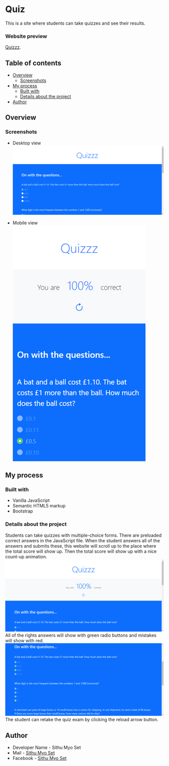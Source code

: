 # Quiz

This is a site where students can take quizzes and see their results. 

### Website preview
[Quizzz](https://gitaccsithu.github.io/Quizzz/). 

## Table of contents

- [Overview](#overview)
  - [Screenshots](#screenshots)
- [My process](#my-process)
  - [Built with](#built-with)
  - [Details about the project](#Details-about-the-project)
- [Author](#author)

## Overview

### Screenshots

- Desktop view
![](./screenshots/desktop_preview.png)

- Mobile view
![](./screenshots/mobile_preview.png)


## My process

### Built with

- Vanilla JavaScript
- Semantic HTML5 markup
- Bootstrap

### Details about the project

Students can take quizzes with multiple-choice forms. There are preloaded correct answers in the JavaScript file. When the student answers all of the answers and submits these, this website will scroll up to the place where the total score will show up. Then the total score will show up with a nice count-up animation. ![](./screenshots/scores.png) All of the rights answers will show with green radio buttons and mistakes will show with red. ![](./screenshots/show_results.png) The student can retake the quiz exam by clicking the reload arrow button. 

## Author

- Developer Name - Sithu Myo Set
- Mail - [Sithu Myo Set](sithuzx123@gmail.com)
- Facebook - [Sithu Myo Set](https://www.facebook.com/profile.php?id=100007418655004)

